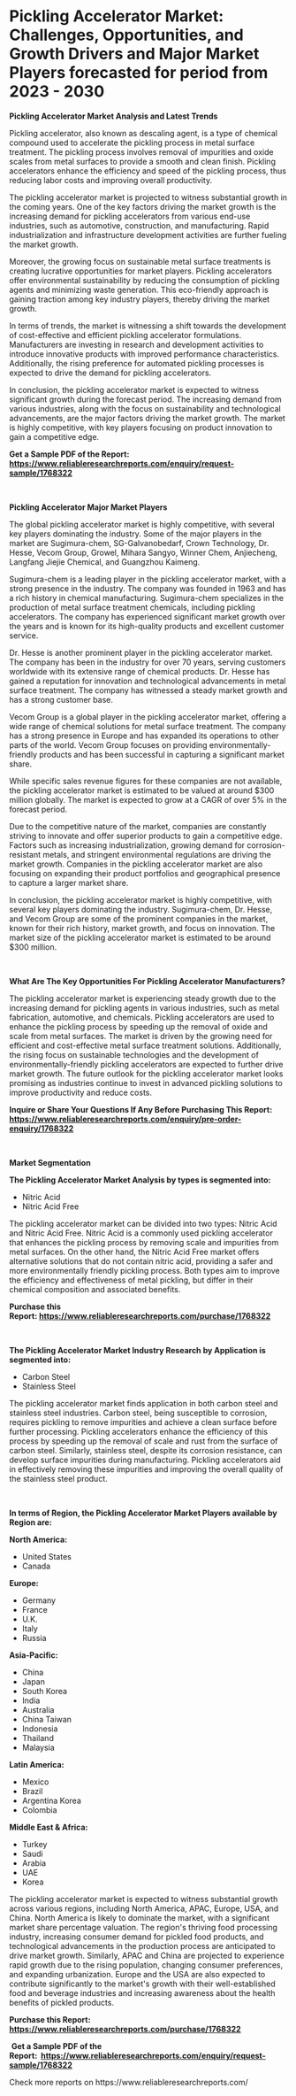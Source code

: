 <p><h1>Pickling Accelerator Market: Challenges, Opportunities, and Growth Drivers and Major Market Players forecasted for period from 2023 - 2030</h1></p><p><strong>Pickling Accelerator Market Analysis and Latest Trends</strong></p>
<p><p>Pickling accelerator, also known as descaling agent, is a type of chemical compound used to accelerate the pickling process in metal surface treatment. The pickling process involves removal of impurities and oxide scales from metal surfaces to provide a smooth and clean finish. Pickling accelerators enhance the efficiency and speed of the pickling process, thus reducing labor costs and improving overall productivity.</p><p>The pickling accelerator market is projected to witness substantial growth in the coming years. One of the key factors driving the market growth is the increasing demand for pickling accelerators from various end-use industries, such as automotive, construction, and manufacturing. Rapid industrialization and infrastructure development activities are further fueling the market growth.</p><p>Moreover, the growing focus on sustainable metal surface treatments is creating lucrative opportunities for market players. Pickling accelerators offer environmental sustainability by reducing the consumption of pickling agents and minimizing waste generation. This eco-friendly approach is gaining traction among key industry players, thereby driving the market growth.</p><p>In terms of trends, the market is witnessing a shift towards the development of cost-effective and efficient pickling accelerator formulations. Manufacturers are investing in research and development activities to introduce innovative products with improved performance characteristics. Additionally, the rising preference for automated pickling processes is expected to drive the demand for pickling accelerators.</p><p>In conclusion, the pickling accelerator market is expected to witness significant growth during the forecast period. The increasing demand from various industries, along with the focus on sustainability and technological advancements, are the major factors driving the market growth. The market is highly competitive, with key players focusing on product innovation to gain a competitive edge.</p></p>
<p><strong>Get a Sample PDF of the Report:&nbsp; <a href="https://www.reliableresearchreports.com/enquiry/request-sample/1768322">https://www.reliableresearchreports.com/enquiry/request-sample/1768322</a></strong></p>
<p>&nbsp;</p>
<p><strong>Pickling Accelerator Major Market Players</strong></p>
<p><p>The global pickling accelerator market is highly competitive, with several key players dominating the industry. Some of the major players in the market are Sugimura-chem, SG-Galvanobedarf, Crown Technology, Dr. Hesse, Vecom Group, Growel, Mihara Sangyo, Winner Chem, Anjiecheng, Langfang Jiejie Chemical, and Guangzhou Kaimeng.</p><p>Sugimura-chem is a leading player in the pickling accelerator market, with a strong presence in the industry. The company was founded in 1963 and has a rich history in chemical manufacturing. Sugimura-chem specializes in the production of metal surface treatment chemicals, including pickling accelerators. The company has experienced significant market growth over the years and is known for its high-quality products and excellent customer service.</p><p>Dr. Hesse is another prominent player in the pickling accelerator market. The company has been in the industry for over 70 years, serving customers worldwide with its extensive range of chemical products. Dr. Hesse has gained a reputation for innovation and technological advancements in metal surface treatment. The company has witnessed a steady market growth and has a strong customer base.</p><p>Vecom Group is a global player in the pickling accelerator market, offering a wide range of chemical solutions for metal surface treatment. The company has a strong presence in Europe and has expanded its operations to other parts of the world. Vecom Group focuses on providing environmentally-friendly products and has been successful in capturing a significant market share.</p><p>While specific sales revenue figures for these companies are not available, the pickling accelerator market is estimated to be valued at around $300 million globally. The market is expected to grow at a CAGR of over 5% in the forecast period.</p><p>Due to the competitive nature of the market, companies are constantly striving to innovate and offer superior products to gain a competitive edge. Factors such as increasing industrialization, growing demand for corrosion-resistant metals, and stringent environmental regulations are driving the market growth. Companies in the pickling accelerator market are also focusing on expanding their product portfolios and geographical presence to capture a larger market share.</p><p>In conclusion, the pickling accelerator market is highly competitive, with several key players dominating the industry. Sugimura-chem, Dr. Hesse, and Vecom Group are some of the prominent companies in the market, known for their rich history, market growth, and focus on innovation. The market size of the pickling accelerator market is estimated to be around $300 million.</p></p>
<p>&nbsp;</p>
<p><strong>What Are The Key Opportunities For Pickling Accelerator Manufacturers?</strong></p>
<p><p>The pickling accelerator market is experiencing steady growth due to the increasing demand for pickling agents in various industries, such as metal fabrication, automotive, and chemicals. Pickling accelerators are used to enhance the pickling process by speeding up the removal of oxide and scale from metal surfaces. The market is driven by the growing need for efficient and cost-effective metal surface treatment solutions. Additionally, the rising focus on sustainable technologies and the development of environmentally-friendly pickling accelerators are expected to further drive market growth. The future outlook for the pickling accelerator market looks promising as industries continue to invest in advanced pickling solutions to improve productivity and reduce costs.</p></p>
<p><strong>Inquire or Share Your Questions If Any Before Purchasing This Report: <a href="https://www.reliableresearchreports.com/enquiry/pre-order-enquiry/1768322">https://www.reliableresearchreports.com/enquiry/pre-order-enquiry/1768322</a></strong></p>
<p>&nbsp;</p>
<p><strong>Market Segmentation</strong></p>
<p><strong>The Pickling Accelerator Market Analysis by types is segmented into:</strong></p>
<p><ul><li>Nitric Acid</li><li>Nitric Acid Free</li></ul></p>
<p><p>The pickling accelerator market can be divided into two types: Nitric Acid and Nitric Acid Free. Nitric Acid is a commonly used pickling accelerator that enhances the pickling process by removing scale and impurities from metal surfaces. On the other hand, the Nitric Acid Free market offers alternative solutions that do not contain nitric acid, providing a safer and more environmentally friendly pickling process. Both types aim to improve the efficiency and effectiveness of metal pickling, but differ in their chemical composition and associated benefits.</p></p>
<p><strong>Purchase this Report:&nbsp;<a href="https://www.reliableresearchreports.com/purchase/1768322">https://www.reliableresearchreports.com/purchase/1768322</a></strong></p>
<p>&nbsp;</p>
<p><strong>The Pickling Accelerator Market Industry Research by Application is segmented into:</strong></p>
<p><ul><li>Carbon Steel</li><li>Stainless Steel</li></ul></p>
<p><p>The pickling accelerator market finds application in both carbon steel and stainless steel industries. Carbon steel, being susceptible to corrosion, requires pickling to remove impurities and achieve a clean surface before further processing. Pickling accelerators enhance the efficiency of this process by speeding up the removal of scale and rust from the surface of carbon steel. Similarly, stainless steel, despite its corrosion resistance, can develop surface impurities during manufacturing. Pickling accelerators aid in effectively removing these impurities and improving the overall quality of the stainless steel product.</p></p>
<p>&nbsp;</p>
<p><strong>In terms of Region, the Pickling Accelerator Market Players available by Region are:</strong></p>
<p>
    <p> <strong> North America: </strong>
        <ul>
            <li>United States</li>
            <li>Canada</li>
        </ul>
        </p> 
    <p> <strong> Europe: </strong>
        <ul>
            <li>Germany</li>
            <li>France</li>
            <li>U.K.</li>
            <li>Italy</li>
            <li>Russia</li>
        </ul>
        </p> 
    <p> <strong> Asia-Pacific: </strong>
        <ul>
            <li>China</li>
            <li>Japan</li>
            <li>South Korea</li>
            <li>India</li>
            <li>Australia</li>
            <li>China Taiwan</li>
            <li>Indonesia</li>
            <li>Thailand</li>
            <li>Malaysia</li>
        </ul>
        </p> 
    <p> <strong> Latin America: </strong>
        <ul>
            <li>Mexico</li>
            <li>Brazil</li>
            <li>Argentina Korea</li>
            <li>Colombia</li>
        </ul>
        </p> 
    <p> <strong> Middle East & Africa: </strong>
        <ul>
            <li>Turkey</li>
            <li>Saudi</li>
            <li>Arabia</li>
            <li>UAE</li>
            <li>Korea</li>
        </ul>
    </p>
    </p>
<p><p>The pickling accelerator market is expected to witness substantial growth across various regions, including North America, APAC, Europe, USA, and China. North America is likely to dominate the market, with a significant market share percentage valuation. The region's thriving food processing industry, increasing consumer demand for pickled food products, and technological advancements in the production process are anticipated to drive market growth. Similarly, APAC and China are projected to experience rapid growth due to the rising population, changing consumer preferences, and expanding urbanization. Europe and the USA are also expected to contribute significantly to the market's growth with their well-established food and beverage industries and increasing awareness about the health benefits of pickled products.</p></p>
<p><strong>Purchase this Report: <a href="https://www.reliableresearchreports.com/purchase/1768322">https://www.reliableresearchreports.com/purchase/1768322</a></strong></p>
<p>&nbsp;<strong>Get a Sample PDF of the Report:&nbsp;&nbsp;<a href="https://www.reliableresearchreports.com/enquiry/request-sample/1768322">https://www.reliableresearchreports.com/enquiry/request-sample/1768322</a></strong></p>
<p><strong></strong></p>
<p>Check more reports on https://www.reliableresearchreports.com/</p>